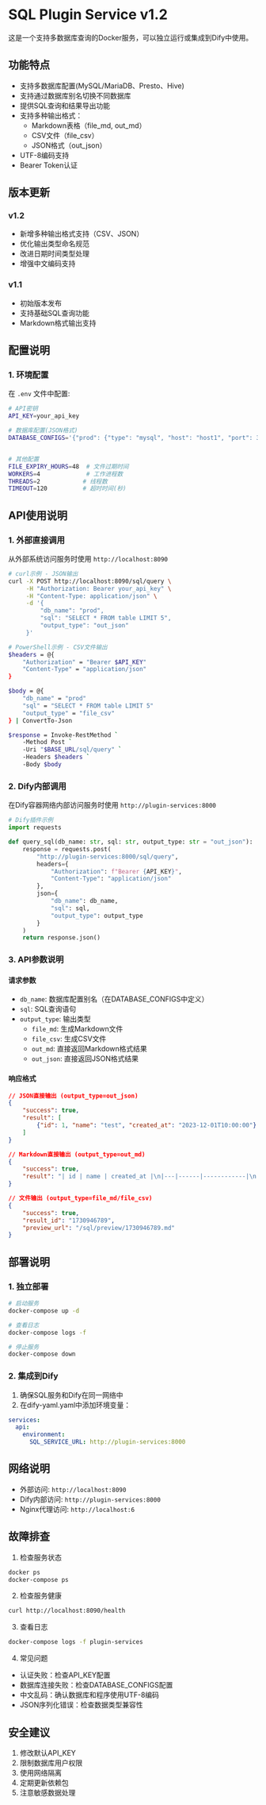 # SQL Plugin Service v1.2

这是一个支持多数据库查询的Docker服务，可以独立运行或集成到Dify中使用。

## 功能特点
- 支持多数据库配置(MySQL/MariaDB、Presto、Hive)
- 支持通过数据库别名切换不同数据库
- 提供SQL查询和结果导出功能
- 支持多种输出格式：
  - Markdown表格（file_md, out_md）
  - CSV文件（file_csv）
  - JSON格式（out_json）
- UTF-8编码支持
- Bearer Token认证

## 版本更新
### v1.2
- 新增多种输出格式支持（CSV、JSON）
- 优化输出类型命名规范
- 改进日期时间类型处理
- 增强中文编码支持

### v1.1
- 初始版本发布
- 支持基础SQL查询功能
- Markdown格式输出支持

## 配置说明

### 1. 环境配置
在 `.env` 文件中配置:
```bash
# API密钥
API_KEY=your_api_key

# 数据库配置(JSON格式)
DATABASE_CONFIGS='{"prod": {"type": "mysql", "host": "host1", "port": 3306, "user": "user1", "password": "pass1"}}'


# 其他配置
FILE_EXPIRY_HOURS=48  # 文件过期时间
WORKERS=4             # 工作进程数
THREADS=2            # 线程数
TIMEOUT=120          # 超时时间(秒)
```

## API使用说明

### 1. 外部直接调用
从外部系统访问服务时使用 `http://localhost:8090`

```bash
# curl示例 - JSON输出
curl -X POST http://localhost:8090/sql/query \
     -H "Authorization: Bearer your_api_key" \
     -H "Content-Type: application/json" \
     -d '{
         "db_name": "prod",
         "sql": "SELECT * FROM table LIMIT 5",
         "output_type": "out_json"
     }'

# PowerShell示例 - CSV文件输出
$headers = @{
    "Authorization" = "Bearer $API_KEY"
    "Content-Type" = "application/json"
}

$body = @{
    "db_name" = "prod"
    "sql" = "SELECT * FROM table LIMIT 5"
    "output_type" = "file_csv"
} | ConvertTo-Json

$response = Invoke-RestMethod `
    -Method Post `
    -Uri "$BASE_URL/sql/query" `
    -Headers $headers `
    -Body $body
```

### 2. Dify内部调用
在Dify容器网络内部访问服务时使用 `http://plugin-services:8000`

```python
# Dify插件示例
import requests

def query_sql(db_name: str, sql: str, output_type: str = "out_json"):
    response = requests.post(
        "http://plugin-services:8000/sql/query",
        headers={
            "Authorization": f"Bearer {API_KEY}",
            "Content-Type": "application/json"
        },
        json={
            "db_name": db_name,
            "sql": sql,
            "output_type": output_type
        }
    )
    return response.json()
```

### 3. API参数说明

#### 请求参数
- `db_name`: 数据库配置别名（在DATABASE_CONFIGS中定义）
- `sql`: SQL查询语句
- `output_type`: 输出类型
  - `file_md`: 生成Markdown文件
  - `file_csv`: 生成CSV文件
  - `out_md`: 直接返回Markdown格式结果
  - `out_json`: 直接返回JSON格式结果

#### 响应格式
```json
// JSON直接输出 (output_type=out_json)
{
    "success": true,
    "result": [
        {"id": 1, "name": "test", "created_at": "2023-12-01T10:00:00"}
    ]
}

// Markdown直接输出 (output_type=out_md)
{
    "success": true,
    "result": "| id | name | created_at |\n|---|------|------------|\n| 1 | test | 2023-12-01 |"
}

// 文件输出 (output_type=file_md/file_csv)
{
    "success": true,
    "result_id": "1730946789",
    "preview_url": "/sql/preview/1730946789.md"
}
```

## 部署说明

### 1. 独立部署
```bash
# 启动服务
docker-compose up -d

# 查看日志
docker-compose logs -f

# 停止服务
docker-compose down
```

### 2. 集成到Dify
1. 确保SQL服务和Dify在同一网络中
2. 在dify-yaml.yaml中添加环境变量：
```yaml
services:
  api:
    environment:
      SQL_SERVICE_URL: http://plugin-services:8000
```

## 网络说明
- 外部访问: `http://localhost:8090`
- Dify内部访问: `http://plugin-services:8000`
- Nginx代理访问: `http://localhost:6`

## 故障排查
1. 检查服务状态
```bash
docker ps
docker-compose ps
```

2. 检查服务健康
```bash
curl http://localhost:8090/health
```

3. 查看日志
```bash
docker-compose logs -f plugin-services
```

4. 常见问题
- 认证失败：检查API_KEY配置
- 数据库连接失败：检查DATABASE_CONFIGS配置
- 中文乱码：确认数据库和程序使用UTF-8编码
- JSON序列化错误：检查数据类型兼容性

## 安全建议
1. 修改默认API_KEY
2. 限制数据库用户权限
3. 使用网络隔离
4. 定期更新依赖包
5. 注意敏感数据处理